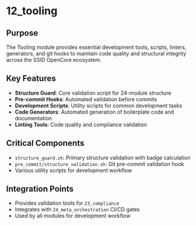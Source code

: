 # 12_tooling

## Purpose

The Tooling module provides essential development tools, scripts, linters, generators, and git hooks to maintain code quality and structural integrity across the SSID OpenCore ecosystem.

## Key Features

- **Structure Guard**: Core validation script for 24-module structure
- **Pre-commit Hooks**: Automated validation before commits
- **Development Scripts**: Utility scripts for common development tasks
- **Code Generators**: Automated generation of boilerplate code and documentation
- **Linting Tools**: Code quality and compliance validation

## Critical Components

- `structure_guard.sh`: Primary structure validation with badge calculation
- `pre_commit/structure_validation.sh`: Git pre-commit validation hook
- Various utility scripts for development workflow

## Integration Points

- Provides validation tools for `23_compliance`
- Integrates with `24_meta_orchestration` CI/CD gates
- Used by all modules for development workflow